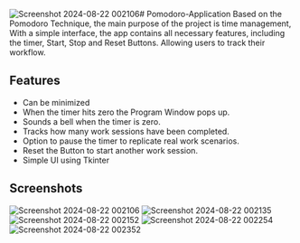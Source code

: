 ![Screenshot 2024-08-22 002106](https://github.com/user-attachments/assets/6bb12b21-99f6-480c-9df6-5dc3ed0af9c9)# Pomodoro-Application
Based on the Pomodoro Technique, the main purpose of the project is time management, With a simple interface, the app contains all necessary features, including the timer, Start, Stop and Reset Buttons. Allowing users to track their workflow.

## Features
- Can be minimized
- When the timer hits zero the Program Window pops up.
- Sounds a bell when the timer is zero.
- Tracks how many work sessions have been completed.
- Option to pause the timer to replicate real work scenarios.
- Reset the Button to start another work session.
- Simple UI using Tkinter

## Screenshots
![Screenshot 2024-08-22 002106](https://github.com/user-attachments/assets/74b08455-67ce-483e-8e41-2b93008c40cd)
![Screenshot 2024-08-22 002135](https://github.com/user-attachments/assets/31cdbaef-e810-47f2-83f4-6093dbd5f737)
![Screenshot 2024-08-22 002152](https://github.com/user-attachments/assets/2ebb7398-2233-44d1-93f5-6b8911ef6d32)
![Screenshot 2024-08-22 002254](https://github.com/user-attachments/assets/9b527dd6-ac29-41c3-87f8-e6ca11c1b83c)
![Screenshot 2024-08-22 002352](https://github.com/user-attachments/assets/d894477f-d916-4c50-82e4-57b05e69e2d9)

